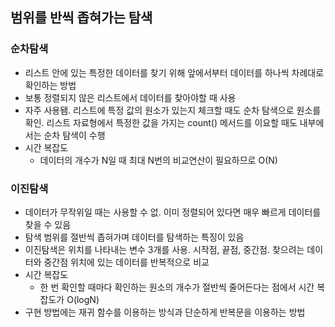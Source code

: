 ## 범위를 반씩 좁혀가는 탐색
### 순차탐색
* 리스트 안에 있는 특정한 데이터를 찾기 위해 앞에서부터 데이터를 하나씩 차례대로 확인하는 방법
* 보통 정렬되지 않은 리스트에서 데이터를 찾아야할 때 사용
* 자주 사용됌. 리스트에 특정 값의 원소가 있는지 체크할 때도 순차 탐색으로 원소를 확인. 리스트 자료형에서 특정한 값을 가지는 count() 메서드를 이요할 때도 내부에서는 순차 탐색이 수행
* 시간 복잡도
    * 데이터의 개수가 N일 때 최대 N번의 비교연산이 필요하므로 O(N)

### 이진탐색
* 데이터가 무작위일 때는 사용할 수 없. 이미 정렬되어 있다면 매우 빠르게 데이터를 찾을 수 있음
* 탐색 범위를 절반씩 좁혀가며 데이터를 탐색하는 특징이 있음
* 이진탐색은 위치를 나타내는 변수 3개를 사용. 시작점, 끝점, 중간점. 찾으려는 데이터와 중간점 위치에 있는 데이터를 반복적으로 비교
* 시간 복잡도
    * 한 번 확인할 때마다 확인하는 원소의 개수가 절반씩 줄어든다는 점에서 시간 복잡도가 O(logN)
* 구현 방법에는 재귀 함수를 이용하는 방식과 단순하게 반복문을 이용하는 방법
